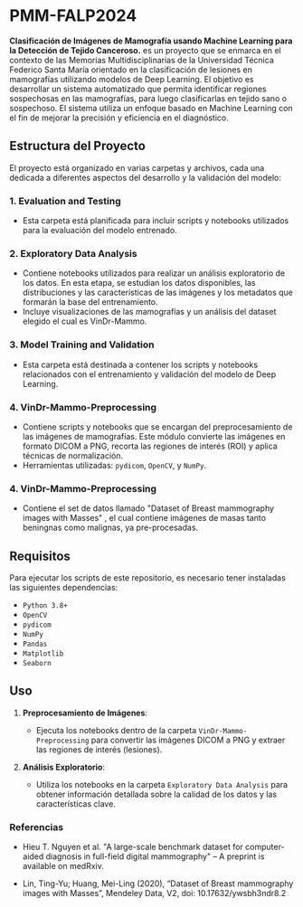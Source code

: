 # PMM-FALP2024

**Clasificación de Imágenes de
Mamografía usando Machine Learning
para la Detección de Tejido Canceroso.** es un proyecto que se enmarca en el contexto de las Memorias Multidisciplinarias de la Universidad Técnica Federico Santa María orientado en la clasificación de lesiones en mamografías utilizando modelos de Deep Learning. El objetivo es desarrollar un sistema automatizado que permita identificar regiones sospechosas en las mamografías, para luego clasificarlas en tejido sano o sospechoso. El sistema utiliza un enfoque basado en Machine Learning con el fin de mejorar la precisión y eficiencia en el diagnóstico.

## Estructura del Proyecto

El proyecto está organizado en varias carpetas y archivos, cada una dedicada a diferentes aspectos del desarrollo y la validación del modelo:

### 1. **Evaluation and Testing** 
   - Esta carpeta está planificada para incluir scripts y notebooks utilizados para la evaluación del modelo entrenado. 
   
### 2. **Exploratory Data Analysis**
   - Contiene notebooks utilizados para realizar un análisis exploratorio de los datos. En esta etapa, se estudian los datos disponibles, las distribuciones y las características de las imágenes y los metadatos que formarán la base del entrenamiento.
   - Incluye visualizaciones de las mamografías y un análisis del dataset elegido el cual es VinDr-Mammo.


### 3. **Model Training and Validation** 
   - Esta carpeta está destinada a contener los scripts y notebooks relacionados con el entrenamiento y validación del modelo de Deep Learning.
 

### 4. **VinDr-Mammo-Preprocessing**
   - Contiene scripts y notebooks que se encargan del preprocesamiento de las imágenes de mamografías. Este módulo convierte las imágenes en formato DICOM a PNG, recorta las regiones de interés (ROI) y aplica técnicas de normalización.
   - Herramientas utilizadas: `pydicom`, `OpenCV`, y `NumPy`.

### 4. **VinDr-Mammo-Preprocessing**
   - Contiene el set de datos llamado "Dataset of Breast mammography images with Masses" , el cual contiene imágenes de masas tanto beningnas como malignas, ya pre-procesadas.
     

## Requisitos

Para ejecutar los scripts de este repositorio, es necesario tener instaladas las siguientes dependencias:

- `Python 3.8+`
- `OpenCV`
- `pydicom`
- `NumPy`
- `Pandas`
- `Matplotlib`
- `Seaborn`


## Uso

1. **Preprocesamiento de Imágenes**:
   - Ejecuta los notebooks dentro de la carpeta `VinDr-Mammo-Preprocessing` para convertir las imágenes DICOM a PNG y extraer las regiones de interés (lesiones).

2. **Análisis Exploratorio**:
   - Utiliza los notebooks en la carpeta `Exploratory Data Analysis` para obtener información detallada sobre la calidad de los datos y las características clave.


### Referencias
- Hieu T. Nguyen et al. "A large-scale benchmark dataset for computer-aided diagnosis in full-field digital mammography" – A preprint is available on medRxiv.


- Lin, Ting-Yu; Huang, Mei-Ling (2020), “Dataset of Breast mammography images with Masses”, Mendeley Data, V2, doi: 10.17632/ywsbh3ndr8.2




